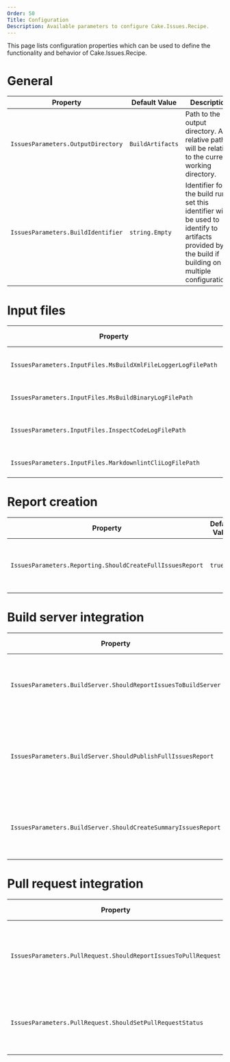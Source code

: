```yaml
---
Order: 50
Title: Configuration
Description: Available parameters to configure Cake.Issues.Recipe.
---
```


This page lists configuration properties which can be used to define the functionality
and behavior of Cake.Issues.Recipe.

# General

| Property                                           | Default Value    | Description                                                                                                                                              |
|----------------------------------------------------|------------------|----------------------------------------------------------------------------------------------------------------------------------------------------------|
| `IssuesParameters.OutputDirectory`                 | `BuildArtifacts` | Path to the output directory. A relative path will be relative to the current working directory.                                                         |
| `IssuesParameters.BuildIdentifier`                 | `string.Empty`   | Identifier for the build run. If set this identifier will be used to identify to artifacts provided by the build if building on multiple configurations. |

# Input files

| Property                                                      | Default Value | Description                                            |
|---------------------------------------------------------------|---------------|--------------------------------------------------------|
| `IssuesParameters.InputFiles.MsBuildXmlFileLoggerLogFilePath` | `null`        | Path to the MSBuild log file created by XmlFileLogger. |
| `IssuesParameters.InputFiles.MsBuildBinaryLogFilePath`        | `null`        | Path to the MSBuild binary log file.                   |
| `IssuesParameters.InputFiles.InspectCodeLogFilePath`          | `null`        | Path to the JetBrains InspectCode log file.            |
| `IssuesParameters.InputFiles.MarkdownlintCliLogFilePath`      | `null`        | Path to the markdownlint-cli log file.                 |

# Report creation

| Property                                                   | Default Value | Description                                             |
|------------------------------------------------------------|---------------|---------------------------------------------------------|
| `IssuesParameters.Reporting.ShouldCreateFullIssuesReport`  | `true`        | Indicates whether full issues report should be created. |

# Build server integration

| Property                                                       | Default Value | Description                                                                               |
|----------------------------------------------------------------|---------------|-------------------------------------------------------------------------------------------|
| `IssuesParameters.BuildServer.ShouldReportIssuesToBuildServer` | `true`        | Indicates whether issues should be reported to the build server.                          |
| `IssuesParameters.BuildServer.ShouldPublishFullIssuesReport`   | `true`        | Indicates whether full issues report should be published as artifact to the build system. |
| `IssuesParameters.BuildServer.ShouldCreateSummaryIssuesReport` | `true`        | Indicates whether summary issues report should be created.                                |

# Pull request integration

| Property                                                       | Default Value | Description                                                             |
|----------------------------------------------------------------|---------------|-------------------------------------------------------------------------|
| `IssuesParameters.PullRequest.ShouldReportIssuesToPullRequest` | `true`        | Indicates whether issues should be reported to the pull request system. |
| `IssuesParameters.PullRequest.ShouldSetPullRequestStatus`      | `true`        | Indicates whether a status on the pull request should be set.           |
